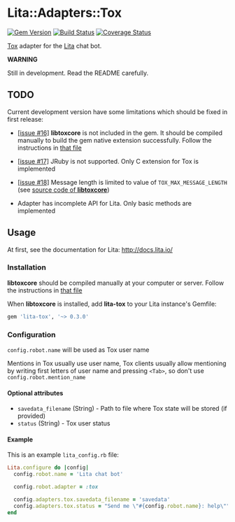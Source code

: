 Lita::Adapters::Tox
===================

[![Gem Version](https://badge.fury.io/rb/lita-tox.svg)](http://badge.fury.io/rb/lita-tox)
[![Build Status](https://travis-ci.org/braiden-vasco/lita-tox.svg)](https://travis-ci.org/braiden-vasco/lita-tox)
[![Coverage Status](https://coveralls.io/repos/braiden-vasco/lita-tox/badge.svg)](https://coveralls.io/r/braiden-vasco/lita-tox)

[Tox](https://tox.chat) adapter for the [Lita](http://lita.io) chat bot.

**WARNING**

Still in development. Read the README carefully.


TODO
----

Current development version have some limitations
which should be fixed in first release:

* [\[issue #16\]](https://github.com/braiden-vasco/lita-tox/issues/16)
  **libtoxcore** is not included in the gem. It should be compiled manually
  to build the gem native extension successfully. Follow the instructions in
  [that file](https://github.com/irungentoo/toxcore/blob/2ab3b14731061cc04d3ccc50a35093c11d018298/INSTALL.md)

* [\[issue #17\]](https://github.com/braiden-vasco/lita-tox/issues/17)
  JRuby is not supported. Only C extension for Tox is implemented

* [\[issue #18\]](https://github.com/braiden-vasco/lita-tox/issues/18)
  Message length is limited to value of `TOX_MAX_MESSAGE_LENGTH`
  (see [source code of **libtoxcore**](https://github.com/irungentoo/toxcore/blob/2ab3b14731061cc04d3ccc50a35093c11d018298/toxcore/tox.h#L252-L255))

* Adapter has incomplete API for Lita. Only basic methods are implemented


Usage
-----

At first, see the documentation for Lita: http://docs.lita.io/

### Installation

**libtoxcore** should be compiled manually at your computer or server.
Follow the instructions in
[that file](https://github.com/irungentoo/toxcore/blob/2ab3b14731061cc04d3ccc50a35093c11d018298/INSTALL.md)

When **libtoxcore** is installed, add **lita-tox**
to your Lita instance's Gemfile:

```ruby
gem 'lita-tox', '~> 0.3.0'
```

### Configuration

`config.robot.name` will be used as Tox user name

Mentions in Tox usually use user name, Tox clients usually allow mentioning
by writing first letters of user name and pressing `<Tab>`, so don't use
`config.robot.mention_name`

#### Optional attributes

- `savedata_filename` (String) - Path to file where Tox state will be stored (if provided)
- `status` (String) - Tox user status

#### Example

This is an example `lita_config.rb` file:

```ruby
Lita.configure do |config|
  config.robot.name = 'Lita chat bot'

  config.robot.adapter = :tox

  config.adapters.tox.savedata_filename = 'savedata'
  config.adapters.tox.status = "Send me \"#{config.robot.name}: help\""
end
```
